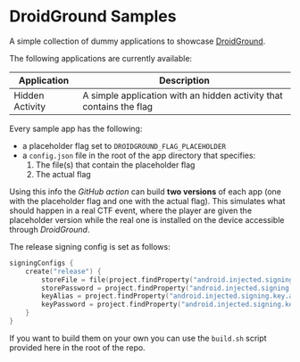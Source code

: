 # DroidGround Samples

A simple collection of dummy applications to showcase [DroidGround](https://github.com/SECFORCE/droidground).

The following applications are currently available:

| Application     | Description                                                         |
|-----------------|---------------------------------------------------------------------|
| Hidden Activity | A simple application with an hidden activity that contains the flag |

Every sample app has the following:
- a placeholder flag set to `DROIDGROUND_FLAG_PLACEHOLDER`
- a `config.json` file in the root of the app directory that specifies:
    1. The file(s) that contain the placeholder flag
    2. The actual flag

Using this info the *GitHub action* can build **two versions** of each app (one with the placeholder flag and one with the actual flag).
This simulates what should happen in a real CTF event, where the player are given the placeholder version while the real one is installed on the device accessible through *DroidGround*.

The release signing config is set as follows:

```kotlin
signingConfigs {
    create("release") {
        storeFile = file(project.findProperty("android.injected.signing.store.file") as String? ?: "")
        storePassword = project.findProperty("android.injected.signing.store.password") as String? ?: ""
        keyAlias = project.findProperty("android.injected.signing.key.alias") as String? ?: ""
        keyPassword = project.findProperty("android.injected.signing.key.password") as String? ?: ""
    }
}
```

If you want to build them on your own you can use the `build.sh` script provided here in the root of the repo.